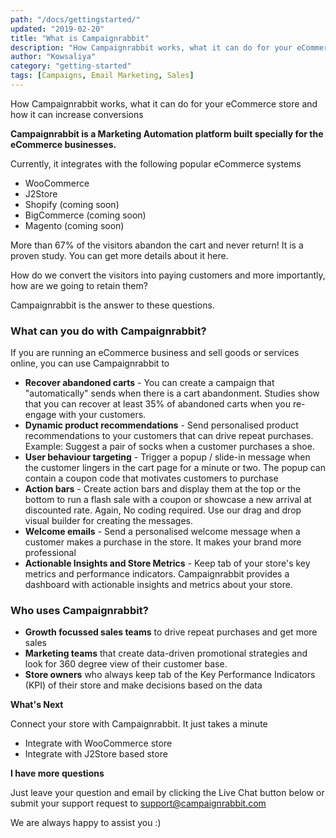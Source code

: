 ```yaml
---
path: "/docs/gettingstarted/"
updated: "2019-02-20"
title: "What is Campaignrabbit"
description: "How Campaignrabbit works, what it can do for your eCommerce store and how it can increase conversions."
author: "Kowsaliya"
category: "getting-started"
tags: [Campaigns, Email Marketing, Sales]
---
```


How Campaignrabbit works, what it can do for your eCommerce store and how it can increase conversions

**Campaignrabbit is a Marketing Automation platform built specially for the eCommerce businesses.**

Currently, it integrates with the following popular eCommerce systems
* WooCommerce
* J2Store
* Shopify (coming soon)
* BigCommerce (coming soon)
* Magento (coming soon)

More than 67% of the visitors abandon the cart and never return! It is a proven study. You can get more details about it here.

How do we convert the visitors into paying customers and more importantly, how are we going to retain them?

Campaignrabbit is the answer to these questions.
### What can you do with Campaignrabbit?

If you are running an eCommerce business and sell goods or services online, you can use Campaignrabbit to
* **Recover abandoned carts** - You can create a campaign that "automatically" sends when there is a cart abandonment. Studies show that you can recover at least 35% of abandoned carts when you re-engage with your customers.
* **Dynamic product recommendations** - Send personalised product recommendations to your customers that can drive repeat purchases.  Example: Suggest a pair of socks when a customer purchases a shoe.
* **User behaviour targeting** - Trigger a popup  / slide-in message  when the customer lingers in the cart page for a minute or two. The popup can contain a coupon code that motivates customers to purchase
* **Action bars**  - Create action bars and display them at the top or the bottom to run a flash sale with a coupon or showcase a new arrival at discounted rate. Again, No coding required. Use our drag and drop visual builder for creating the messages.
* **Welcome emails** - Send a personalised welcome message when a customer makes a purchase in the store. It makes your brand more professional
* **Actionable Insights and Store Metrics** - Keep tab of your store's key metrics and performance indicators. Campaignrabbit provides a dashboard with actionable insights and metrics about your store.
### Who uses Campaignrabbit?
* **Growth focussed sales teams** to drive repeat purchases and get more sales
* **Marketing teams** that create data-driven promotional strategies and look for 360 degree view of their customer base.
* **Store owners** who always keep tab of the Key Performance Indicators (KPI) of their store and make decisions based on the data

**What's Next**

Connect your store with Campaignrabbit. It just takes a minute
* <link-text url="https://www.campaignrabbit.com/docs/integrations/woocommerce" >Integrate with WooCommerce store
* Integrate with J2Store based store

**I have more questions**

Just leave your question and email by clicking the Live Chat button below or submit your support request to support@campaignrabbit.com

We are always happy to assist you :)
